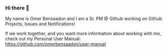 ### Hi there 👋

My name is Omer Bensaadon and I am a Sr. PM @ Github working on Github Projects, Issues and Notifications! 

If we work together, and you want more information about working with me, check out my Personal User Manual: https://github.com/omerbensaadon/user-manual
